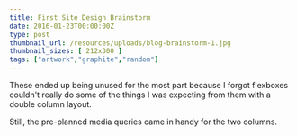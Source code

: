 ```yaml
---
title: First Site Design Brainstorm
date: 2016-01-23T00:00:00Z
type: post
thumbnail_url: /resources/uploads/blog-brainstorm-1.jpg
thumbnail_sizes: [ 212x300 ]
tags: ["artwork","graphite","random"]
---
```

These ended up being unused for the most part because I forgot flexboxes couldn't really do some of the things I was expecting from them with a double column layout.

Still, the pre-planned media queries came in handy for the two columns.
